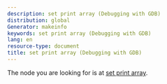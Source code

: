 ```yaml
---
description: set print array (Debugging with GDB)
distribution: global
Generator: makeinfo
keywords: set print array (Debugging with GDB)
lang: en
resource-type: document
title: set print array (Debugging with GDB)
---
```

The node you are looking for is at [set print array](Print-Settings.html#set-print-array).
